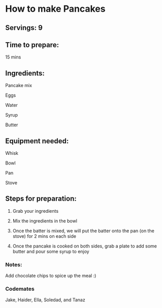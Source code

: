 # How to make Pancakes

## Servings: 9

## Time to prepare: 
15 mins
## Ingredients:
Pancake mix

Eggs

Water

Syrup

Butter
## Equipment needed:
Whisk

Bowl

Pan

Stove

## Steps for preparation:
1. Grab your ingredients

2. Mix the ingredients in the bowl

3. Once the batter is mixed, we will put the batter onto the pan (on the stove) for 2 mins on each side

4. Once the pancake is cooked on both sides, grab a plate to add some butter and pour some syrup to enjoy
### Notes:
Add chocolate chips to spice up the meal :)


### Codemates #
Jake, Haider, Ella, Soledad, and Tanaz
